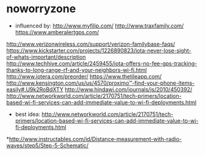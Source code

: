 # noworryzone
* influenced by:
http://www.myfilip.com/
http://www.traxfamily.com/
https://www.amberalertgps.com/

http://www.verizonwireless.com/support/verizon-familybase-faqs/
https://www.kickstarter.com/projects/1226890823/iota-never-lose-sight-of-whats-important/description
http://www.techhive.com/article/2459455/iota-offers-no-fee-gps-tracking-thanks-to-long-range-rf-and-your-neighbors-wi-fi.html
http://www.iotera.com/preorder/
https://www.thetileapp.com/
http://www.kensington.com/us/us/4570/proximo™-find-your-phone-items-easily#.U9k2RoBdXTY
http://www.hindawi.com/journals/js/2010/450392/
http://www.networkworld.com/article/2170751/tech-primers/location-based-wi-fi-services-can-add-immediate-value-to-wi-fi-deployments.html

* best idea:
http://www.networkworld.com/article/2170751/tech-primers/location-based-wi-fi-services-can-add-immediate-value-to-wi-fi-deployments.html

*http://www.instructables.com/id/Distance-measurement-with-radio-waves/step5/Step-5-Schematic/ 
